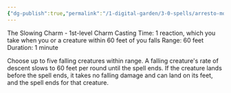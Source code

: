 ```yaml
---
{"dg-publish":true,"permalink":"/1-digital-garden/3-0-spells/arresto-momentum/"}
---
```


The Slowing Charm - 1st-level Charm 
Casting Time: 1 reaction, which you take when you or a creature within 60 feet of you falls Range: 60 feet 
Duration: 1 minute 

Choose up to five falling creatures within range. A falling creature's rate of descent slows to 60 feet per round until the spell ends. If the creature lands before the spell ends, it takes no falling damage and can land on its feet, and the spell ends for that creature.